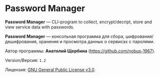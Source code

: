 # Password Manager

**Password Manager** &mdash; CLI-program to collect, encrypt/decript, store and view service data with passwords.

**Password Manager** — консольная программа для сбора, шифрования/дешифрования, хранения и просмотра данных о сервисах с паролями.

Автор программы: **Анатолий Щербина** (https://github.com/nobus-1967).

Version/Версия: `1.2`

Лицензия: [GNU General Public License v3.0](https://www.gnu.org/licenses/gpl-3.0.html).
